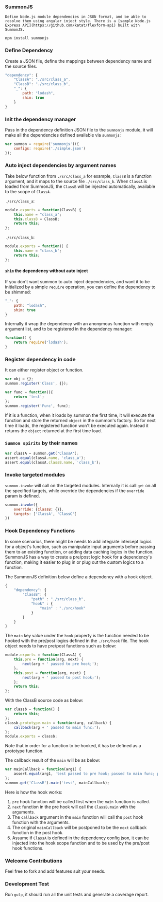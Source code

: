### SummonJS
    Define Node.js module dependencies in JSON format, and be able to resolve them using angular inject style. There is a [sample Node.js Express API](https://github.com/katat/flexform-api) built with SummonJS.

`npm install summonjs`

### Define Dependency
Create a JSON file, define the mappings between dependency name and the source files.
```javascript
"dependency": {
    "ClassA": "./src/class_a",
    "ClassB": "./src/class_b",
    "_": {
        path: "lodash",
        shim: true
    }
}
```

### Init the dependency manager
Pass in the dependency definition JSON file to the `summonjs` module, it will make all the dependencies defined available via `summonjs`:
```javascript
var summon = require('summonjs')({
    configs: require('./simple.json')
});
```

### Auto inject dependencies by argument names
Take below function from `./src/class_a` for example, `ClassB` is a function argument, and it maps to the source file `./src/class_b`. When `ClassA` is loaded from SummonJS, the `ClassB` will be injected automatically, available to the scope of `ClassA`.

`./src/class_a`:
```javascript
module.exports = function(ClassB) {
	this.name = "class_a";
	this.classB = ClassB;
	return this;
};
```

`./src/class_b`:
```javascript
module.exports = function() {
	this.name = "class_b";
	return this;
};
```

#### `shim` the dependency without auto inject
If you don't want summon to auto inject dependencies, and want it to be initialized by a simple `require` operation, you can define the dependency to be shimmed:
```javascript
"_": {
    path: "lodash",
    shim: true
}
```

Internally it wrap the dependency with an anonymous function with empty argument list, and to be registered in the dependency manager:
```javascript
function() {
    return require('lodash');
}
```

### Register dependency in code
It can either register object or function.
```javascript
var obj = {};
summon.register('Class', {});

var func = function(){
    return 'test';
};
summon.register('Func', func);
```

If it is a function, when it loads by summon the first time, it will execute the function and store the returned `object` in the summon's factory. So for next time it loads, the registered function won't be executed again. Instead it returns the `object` returned at the first time load.

### `Summon spirits` by their names
```javascript
var classA = summon.get('ClassA');
assert.equal(classA.name, 'class_a');
assert.equal(classA.classB.name, 'class_b');
```

### Invoke targeted modules
`summon.invoke` will call on the targeted modules. Internally it is call `get` on all the specified targets, while override the dependencies if the `override` param is defined.
```javascript
summon.invoke({
    override: {ClassB: {}},
    targets: ['ClassA', 'ClassC']
})
```

### Hook Dependency Functions
In some scenarios, there might be needs to add integrate intercept logics for a object's function, such as manipulate input arguments before passing them to an existing function, or adding data caching logics in the function. SummonJS has a way to create a pre/post logic hook for a dependency's function, making it easier to plug in or plug out the custom logics to a function.

The SummonJS definition below define a dependency with a hook object.
```javascript
{
	"dependency": {
		"ClassB": {
            "path" : "./src/class_b",
            "hook" : {
                "main" : "./src/hook"
            }
        }
	}
}
```

The `main` key value under the `hook` property is the function needed to be hooked with the pre/post logics defined in the `./src/hook` file. The hook object needs to have pre/post functions such as below:
```javascript
module.exports = function(ClassA) {
	this.pre = function(arg, next) {
        next(arg + ' passed to pre hook;');
    };
    this.post = function(arg, next) {
        next(arg + ' passed to post hook;');
    };
	return this;
};
```

With the ClassB source code as below:
```javascript
var classb = function() {
	return this;
};
classb.prototype.main = function(arg, callback) {
	callback(arg + ' passed to main func;');
};
module.exports = classb;
```

Note that in order for a function to be hooked, it has be defined as a prototype function.

The callback result of the `main` will be as below:
```javascript
var mainCallback = function(arg1) {
    assert.equal(arg1, 'test passed to pre hook; passed to main func; passed to post hook;');
};
summon.get('ClassB').main('test', mainCallback);
```

Here is how the hook works:
 1. `pre` hook function will be called first when the `main` function is called.
 2. `next` function in the pre hook will call the `ClassB.main` with the arguments.
 3. The `callback` argument in the `main` function will call the `post` hook function with the arguments.
 4. The original `mainCallback` will be postponed to be the `next` callback function in the post hook.
 5. Assume if `ClassA` is defined in the dependency config json, it can be injected into the hook scope function and to be used by the pre/post hook functions.

### Welcome Contributions
Feel free to fork and add features suit your needs.

### Development Test
Run `gulp`, it should run all the unit tests and generate a coverage report.
